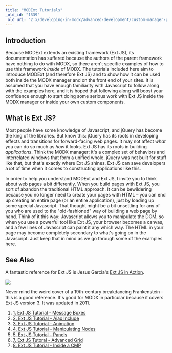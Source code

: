 ```yaml
---
title: "MODExt Tutorials"
_old_id: "1339"
_old_uri: "2.x/developing-in-modx/advanced-development/custom-manager-pages/modext/modext-tutorials"
---
```


## Introduction

Because MODExt extends an existing framework (Ext JS), its documentation has suffered because the authors of the parent framework have nothing to do with MODX, so there aren't specific examples of how to use this framework _inside_ of MODX. The tutorials included here aim to introduce MODExt (and therefore Ext JS) and to show how it can be used both inside the MODX manager and on the front end of your sites. It is assumed that you have enough familiarity with Javascript to follow along with the examples here, and it is hoped that following along will boost your confidence enough to start doing some serious work with Ext JS inside the MODX manager or inside your own custom components.

## What is Ext JS?

Most people have some knowledge of Javascript, and jQuery has become the king of the libraries. But know this: jQuery has its roots in developing effects and transitions for forward-facing web pages. It may not affect _what_ you can do so much as _how_ it looks. Ext JS has its roots in building _applications_. Think the MODX manager: it's a complex set of behaviors and interrelated windows that form a unified whole. jQuery was not built for stuff like that, but that's exactly where Ext JS shines. Ext JS can save developers a _lot_ of time when it comes to constructing applications like this.

In order to help you understand MODExt and Ext JS, I invite you to think about web pages a bit differently. When you build pages with Ext JS, you sort of abandon the traditional HTML approach. It can be bewildering because you no longer need to create your pages with HTML – you can end up creating an entire page (or an entire application), just by loading up some special Javascript. That thought might be a bit unsettling for any of you who are used to the "old-fashioned" way of building a web page by hand. Think of it this way: Javascript allows you to manipulate the DOM, so when you use a powerful tool like Ext JS, your browser becomes a canvas, and a few lines of Javascript can paint it any which way. The HTML in your page may become completely secondary to what's going on in the Javascript. Just keep that in mind as we go through some of the examples here.

## See Also

A fantastic reference for Ext JS is Jesus Garcia's [Ext JS in Action](http://www.amazon.com/Ext-JS-Action-Jesus-Garcia/dp/1935182110/ref=sr_1_1?ie=UTF8&qid=1370295075&sr=8-1&keywords=Ext+JS+in+Action).

![](/download/attachments/46137364/ext_js_cover.jpg?version=1&modificationDate=1370295179000)

Never mind the weird cover of a 19th-century breakdancing Frankenstein – this is a good reference. It's good for MODX in particular because it covers Ext JS version 3. It was updated in 2011.

1. [1. Ext JS Tutorial - Message Boxes](extending-modx/custom-manager-pages/modext/modext-tutorials/1.-ext-js-tutorial-message-boxes)
2. [2. Ext JS Tutorial - Ajax Include](extending-modx/custom-manager-pages/modext/modext-tutorials/2.-ext-js-tutorial-ajax-include)
3. [3. Ext JS Tutorial - Animation](extending-modx/custom-manager-pages/modext/modext-tutorials/3.-ext-js-tutorial-animation)
4. [4. Ext JS Tutorial - Manipulating Nodes](extending-modx/custom-manager-pages/modext/modext-tutorials/4.-ext-js-tutorial-manipulating-nodes)
5. [5. Ext JS Tutorial - Panels](extending-modx/custom-manager-pages/modext/modext-tutorials/5.-ext-js-tutorial-panels)
6. [7. Ext JS Tutoral - Advanced Grid](extending-modx/custom-manager-pages/modext/modext-tutorials/7.-ext-js-tutoral-advanced-grid)
7. [8. Ext JS Tutorial - Inside a CMP](extending-modx/custom-manager-pages/modext/modext-tutorials/8.-ext-js-tutorial-inside-a-cmp)